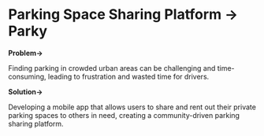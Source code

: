 # Parking Space Sharing Platform -> Parky

**Problem->** 

Finding parking in crowded urban areas can be challenging and time-consuming, leading to frustration and wasted time for drivers.

**Solution->**

Developing a mobile app that allows users to share and rent out their private parking spaces to others in need, creating a community-driven parking sharing platform.
